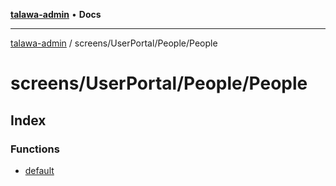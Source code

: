 [**talawa-admin**](../../../../README.md) • **Docs**

***

[talawa-admin](../../../../modules.md) / screens/UserPortal/People/People

# screens/UserPortal/People/People

## Index

### Functions

- [default](functions/default.md)
